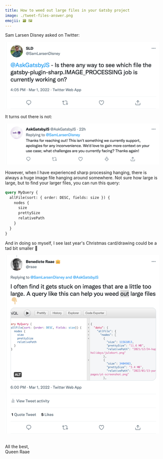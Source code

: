 ```yaml
---
title: How to weed out large files in your Gatsby project
image: ./tweet-files-answer.png
emojii: 🗃 🖼
---
```


Sam Larsen Disney asked on Twitter:

[![Is there any way to see which file the gatsby-plugin-sharp.IMAGE_PROCESSING job is currently working on?](./tweet-sharp-question.png)](https://twitter.com/SamLarsenDisney/status/1498675878485807113)

It turns out there is not:

[![Thanks for reaching out! This isn't something we currently support, apologies for any inconvenience. We'd love to gain more context on your use case; what challenges are you currently facing? Thanks again!](./tweet-sharp-answer.png)](https://twitter.com/AskGatsbyJS/status/1498697711134126086)

However, when I have experienced sharp processing hanging, there is always a huge image file hanging around somewhere. Not sure how large is large, but to find your larger files, you can run this query:

```graphql
query MyQuery {
  allFile(sort: { order: DESC, fields: size }) {
    nodes {
      size
      prettySize
      relativePath
    }
  }
}
```

And in doing so myself, I see last year's Christmas card/drawing could be a tad bit smaller 🎄

[![And in doing so myself I see last years christmas card/drawing could be a tad bit smaller 🎄](./tweet-files-answer.png)](https://twitter.com/raae/status/1498705093348241409)

&nbsp;  
All the best,  
Queen Raae
